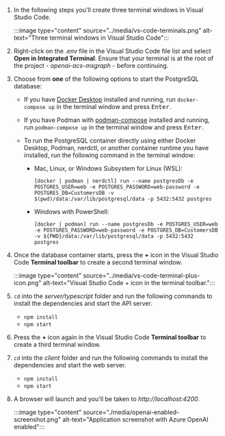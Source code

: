 1. In the following steps you'll create three terminal windows in Visual Studio Code. 

    :::image type="content" source="../media/vs-code-terminals.png" alt-text="Three terminal windows in Visual Studio Code":::

1. Right-click on the *.env* file in the Visual Studio Code file list and select **Open in Integrated Terminal**. Ensure that your terminal is at the root of the project - *openai-acs-msgraph* - before continuing.

1. Choose from **one** of the following options to start the PostgreSQL database:

    - If you have [Docker Desktop](https://www.docker.com/get-started/) installed and running, run `docker-compose up` in the terminal window and press <kbd>Enter</kbd>.
    - If you have Podman with [podman-compose](https://podman-desktop.io/docs/compose/podman-compose) installed and running, run `podman-compose up` in the terminal window and press <kbd>Enter</kbd>.
    - To run the PostgreSQL container directly using either Docker Desktop, Podman, nerdctl, or another container runtime you have installed, run the following command in the terminal window:

       - Mac, Linux, or Windows Subsystem for Linux (WSL): 

           ```
           [docker | podman | nerdctl] run --name postgresDb -e POSTGRES_USER=web -e POSTGRES_PASSWORD=web-password -e POSTGRES_DB=CustomersDB -v $(pwd)/data:/var/lib/postgresql/data -p 5432:5432 postgres
           ```

       - Windows with PowerShell: 

           ```
           [docker | podman] run --name postgresDb -e POSTGRES_USER=web -e POSTGRES_PASSWORD=web-password -e POSTGRES_DB=CustomersDB -v ${PWD}/data:/var/lib/postgresql/data -p 5432:5432 postgres
           ```

1. Once the database container starts, press the **+** icon in the Visual Studio Code **Terminal toolbar** to create a second terminal window. 

    :::image type="content" source="../media/vs-code-terminal-plus-icon.png" alt-text="Visual Studio Code + icon in the terminal toolbar.":::

1. `cd` into the *server/typescript* folder and run the following commands to install the dependencies and start the API server.

    - `npm install`
    - `npm start`

1. Press the **+** icon again in the Visual Studio Code **Terminal toolbar** to create a third terminal window. 

1. `cd` into the *client* folder and run the following commands to install the dependencies and start the web server.

    - `npm install`
    - `npm start` 

1. A browser will launch and you'll be taken to *http://localhost:4200*. 

    :::image type="content" source="./media/openai-enabled-screenshot.png" alt-text="Application screenshot with Azure OpenAI enabled":::
